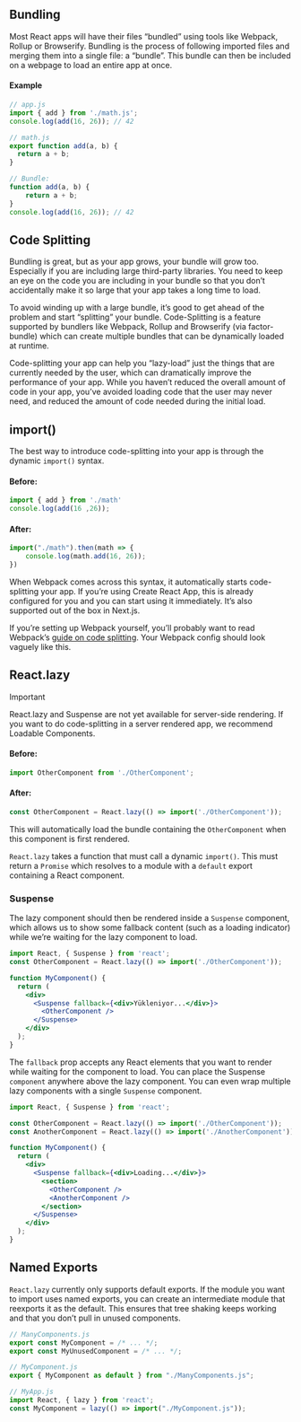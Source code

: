 <link rel="stylesheet" href="https://cdn.jsdelivr.net/npm/bootstrap-icons@1.5.0/font/bootstrap-icons.css">
<link rel="stylesheet" href="../../lib/doc_style.css">

## Bundling
Most React apps will have their files “bundled” using tools like Webpack, Rollup or Browserify. Bundling is the process of following imported files and merging them into a single file: a “bundle”. This bundle can then be included on a webpage to load an entire app at once.

#### Example
```jsx
// app.js 
import { add } from './math.js';
console.log(add(16, 26)); // 42

// math.js
export function add(a, b) {
  return a + b;
}

// Bundle:
function add(a, b) {
    return a + b;
}
console.log(add(16, 26)); // 42
```

## Code Splitting
Bundling is great, but as your app grows, your bundle will grow too. Especially if you are including large third-party libraries. You need to keep an eye on the code you are including in your bundle so that you don’t accidentally make it so large that your app takes a long time to load.

To avoid winding up with a large bundle, it’s good to get ahead of the problem and start “splitting” your bundle. Code-Splitting is a feature supported by bundlers like Webpack, Rollup and Browserify (via factor-bundle) which can create multiple bundles that can be dynamically loaded at runtime.

Code-splitting your app can help you “lazy-load” just the things that are currently needed by the user, which can dramatically improve the performance of your app. While you haven’t reduced the overall amount of code in your app, you’ve avoided loading code that the user may never need, and reduced the amount of code needed during the initial load.

## import()
The best way to introduce code-splitting into your app is through the dynamic ``import()`` syntax.

#### Before:
```jsx
import { add } from './math'
console.log(add(16 ,26));
```
#### After:
```jsx
import("./math").then(math => {
    console.log(math.add(16, 26));
})
```
When Webpack comes across this syntax, it automatically starts code-splitting your app. If you’re using Create React App, this is already configured for you and you can start using it immediately. It’s also supported out of the box in Next.js.

If you’re setting up Webpack yourself, you’ll probably want to read Webpack’s [guide on code splitting](https://webpack.js.org/guides/code-splitting/). Your Webpack config should look vaguely like this.

## React.lazy
> [!IMPORTANT]
> React.lazy and Suspense are not yet available for server-side rendering. If you want to do code-splitting in a server rendered app, we recommend Loadable Components.

#### Before:
```jsx
import OtherComponent from './OtherComponent';
```
#### After:
```jsx
const OtherComponent = React.lazy(() => import('./OtherComponent'));
```
This will automatically load the bundle containing the `OtherComponent` when this component is first rendered.

`React.lazy` takes a function that must call a dynamic `import()`. This must return a `Promise` which resolves to a module with a `default` export containing a React component.

### Suspense
The lazy component should then be rendered inside a ``Suspense`` component, which allows us to show some fallback content (such as a loading indicator) while we’re waiting for the lazy component to load.
```jsx
import React, { Suspense } from 'react';
const OtherComponent = React.lazy(() => import('./OtherComponent'));

function MyComponent() {
  return (
    <div>
      <Suspense fallback={<div>Yükleniyor...</div>}>
        <OtherComponent />
      </Suspense>
    </div>
  );
}
```
The `fallback` prop accepts any React elements that you want to render while waiting for the component to load. You can place the Suspense `component` anywhere above the lazy component. You can even wrap multiple lazy components with a single `Suspense` component.
```jsx
import React, { Suspense } from 'react';

const OtherComponent = React.lazy(() => import('./OtherComponent'));
const AnotherComponent = React.lazy(() => import('./AnotherComponent'));

function MyComponent() {
  return (
    <div>
      <Suspense fallback={<div>Loading...</div>}>
        <section>
          <OtherComponent />
          <AnotherComponent />
        </section>
      </Suspense>
    </div>
  );
}
```

## Named Exports
``React.lazy`` currently only supports default exports. If the module you want to import uses named exports, you can create an intermediate module that reexports it as the default. This ensures that tree shaking keeps working and that you don’t pull in unused components.
```jsx
// ManyComponents.js
export const MyComponent = /* ... */;
export const MyUnusedComponent = /* ... */;

// MyComponent.js
export { MyComponent as default } from "./ManyComponents.js";

// MyApp.js
import React, { lazy } from 'react';
const MyComponent = lazy(() => import("./MyComponent.js"));
```
















